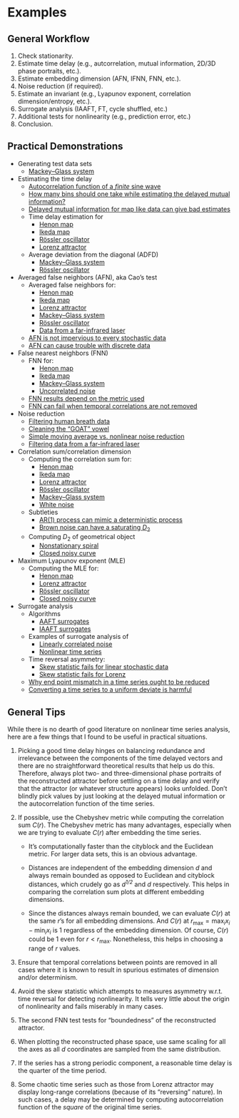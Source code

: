 Examples
========

General Workflow
----------------

1.  Check stationarity.
2.  Estimate time delay (e.g., autcorrelation, mutual information, 2D/3D
    phase portraits, etc.).
3.  Estimate embedding dimension (AFN, IFNN, FNN, etc.).
4.  Noise reduction (if required).
5.  Estimate an invariant (e.g., Lyapunov exponent, correlation
    dimension/entropy, etc.).
6.  Surrogate analysis (IAAFT, FT, cycle shuffled, etc.)
7.  Additional tests for nonlinearity (e.g., prediction error, etc.)
8.  Conclusion.

Practical Demonstrations
------------------------

-   Generating test data sets
    -   [Mackey–Glass system](data/mackey-glass.py)
-   Estimating the time delay
    -   [Autocorrelation function of a <em>finite</em> sine
        wave](delay/sine.py)
    -   [How many bins should one take while estimating the delayed
        mutual information?](delay/dmibins.py)
    -   [Delayed mutual information for map like data can give bad
        estimates](delay/henon.py)
    -   Time delay estimation for
        -   [Henon map](delay/henon.py)
        -   [Ikeda map](delay/ikeda.py)
        -   [Rössler oscillator](delay/roessler.py)
        -   [Lorenz attractor](delay/lorenz.py)
    -   Average deviation from the diagonal (ADFD)
        -   [Mackey–Glass system](delay/adfd_mackey-glass.py)
        -   [Rössler oscillator](delay/adfd_roessler.py)
-   Averaged false neighbors (AFN), aka Cao’s test
    -   Averaged false neighbors for:
        -   [Henon map](afn/henon.py)
        -   [Ikeda map](afn/ikeda.py)
        -   [Lorenz attractor](afn/lorenz.py)
        -   [Mackey–Glass system](afn/mackey-glass.py)
        -   [Rössler oscillator](afn/roessler.py)
        -   [Data from a far-infrared laser](afn/laser.py)
    -   [AFN is not impervious to every stochastic data](afn/ar1.py)
    -   [AFN can cause trouble with discrete data](afn/roessler-8bit.py)
-   False nearest neighbors (FNN)
    -   FNN for:
        -   [Henon map](fnn/henon.py)
        -   [Ikeda map](fnn/ikeda.py)
        -   [Mackey–Glass system](fnn/mackey-glass.py)
        -   [Uncorrelated noise](fnn/noise.py)
    -   [FNN results depend on the metric used](fnn/metric.py)
    -   [FNN can fail when temporal correlations are not
        removed](fnn/corrnum.py)
-   Noise reduction
    -   [Filtering human breath data](noise/breath.py)
    -   [Cleaning the “GOAT” vowel](noise/goat.py)
    -   [Simple moving average vs. nonlinear noise
        reduction](noise/henon_sma.py)
    -   [Filtering data from a far-infrared laser](noise/laser.py)
-   Correlation sum/correlation dimension
    -   Computing the correlation sum for:
        -   [Henon map](d2/henon.py)
        -   [Ikeda map](d2/ikeda.py)
        -   [Lorenz attractor](d2/lorenz.py)
        -   [Rössler oscillator](d2/roessler.py)
        -   [Mackey–Glass system](d2/mackey-glass.py)
        -   [White noise](d2/white.py)
    -   Subtleties
        -   [AR(1) process can mimic a deterministic process](d2/ar1.py)
        -   [Brown noise can have a saturating
            <em>D</em><sub>2</sub>](d2/brown.py)
    -   Computing <em>D</em><sub>2</sub> of geometrical object
        -   [Nonstationary spiral](d2/spiral.py)
        -   [Closed noisy curve](d2/curve.py)
-   Maximum Lyapunov exponent (MLE)
    -   Computing the MLE for:
        -   [Henon map](lyapunov/henon.py)
        -   [Lorenz attractor](lyapunov/lorenz.py)
        -   [Rössler oscillator](lyapunov/roessler.py)
        -   [Closed noisy curve](lyapunov/curve.py)
-   Surrogate analysis
    -   Algorithms
        -   [AAFT surrogates](surrogates/aaft.py)
        -   [IAAFT surrogates](surrogates/iaaft.py)
    -   Examples of surrogate analysis of
        -   [Linearly correlated noise](surrogates/corrnoise.py)
        -   [Nonlinear time series](surrogates/lorenz.py)
    -   Time reversal asymmetry:
        -   [Skew statistic fails for linear stochastic
            data](surrogates/skewnoise.py)
        -   [Skew statistic fails for Lorenz](surrogates/skewlorenz.py)
    -   [Why end point mismatch in a time series ought to be
        reduced](surrogates/mismatch.py)
    -   [Converting a time series to a uniform deviate is
        harmful](surrogates/unidev.py)

General Tips
------------

While there is no dearth of good literature on nonlinear time series
analysis, here are a few things that I found to be useful in practical
situations.

1.  Picking a good time delay hinges on balancing redundance and
    irrelevance between the components of the time delayed vectors and
    there are no straightforward theoretical results that help us do
    this. Therefore, always plot two- and three-dimensional phase
    portraits of the reconstructed attractor before settling on a time
    delay and verify that the attractor (or whatever structure appears)
    looks unfolded. Don’t blindly pick values by just looking at the
    delayed mutual information or the autocorrelation function of the
    time series.

2.  If possible, use the Chebyshev metric while computing the
    correlation sum <em>C</em>(<em>r</em>). The Chebyshev metric
    has many advantages, especially when we are trying to evaluate
    <em>C</em>(<em>r</em>) after embedding the time series.

    -   It’s computationally faster than the cityblock and the Euclidean
        metric. For larger data sets, this is an obvious advantage.

    -   Distances are independent of the embedding dimension
        <em>d</em> and always remain bounded as opposed to Euclidean
        and cityblock distances, which crudely go as <em>d<sup>1/2</sup></em> and
        <em>d</em> respectively. This helps in comparing the
        correlation sum plots at different embedding dimensions.

    -   Since the distances always remain bounded, we can evaluate
        <em>C</em>(<em>r</em>) at the same <em>r</em>’s for
        all embedding dimensions. And <em>C</em>(<em>r</em>) at
        <em>r</em><sub>max</sub> = max<sub><em>i</em></sub><em>x</em><sub><em>i</em></sub> − min<sub><em>i</em></sub><em>x</em><sub><em>i</em></sub>
        is 1 regardless of the embedding dimension. Of course,
        <em>C</em>(<em>r</em>) could be 1 even for
        <em>r</em> &lt; <em>r</em><sub>max</sub>.
        Nonetheless, this helps in choosing a range of <em>r</em>
        values.

3.  Ensure that temporal correlations between points are removed in all
    cases where it is known to result in spurious estimates of dimension
    and/or determinism.

4.  Avoid the skew statistic which attempts to measures asymmetry w.r.t.
    time reversal for detecting nonlinearity. It tells very little about
    the origin of nonlinearity and fails miserably in many cases.

5.  The second FNN test tests for “boundedness” of the reconstructed
    attractor.

6.  When plotting the reconstructed phase space, use same scaling for
    all the axes as all <em>d</em> coordinates are sampled from the
    same distribution.

7.  If the series has a strong periodic component, a reasonable time
    delay is the quarter of the time period.

8.  Some chaotic time series such as those from Lorenz attractor may
    display long-range correlations (because of its “reversing” nature).
    In such cases, a delay may be determined by computing
    autocorrelation function of the <em>square</em> of the original
    time series.
